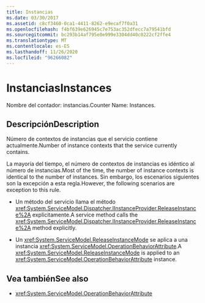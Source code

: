 ```yaml
---
title: Instancias
ms.date: 03/30/2017
ms.assetid: c8cf3460-0ca1-4411-8262-e9ecaf7f0a31
ms.openlocfilehash: f4bf639e626945c7e753ac352dfecc7a79541bfd
ms.sourcegitcommit: bc293b14af795e0e999e3304dd40c0222cf2ffe4
ms.translationtype: MT
ms.contentlocale: es-ES
ms.lasthandoff: 11/26/2020
ms.locfileid: "96266082"
---
```

# <a name="instances"></a><span data-ttu-id="f0d0e-102">Instancias</span><span class="sxs-lookup"><span data-stu-id="f0d0e-102">Instances</span></span>

<span data-ttu-id="f0d0e-103">Nombre del contador: instancias.</span><span class="sxs-lookup"><span data-stu-id="f0d0e-103">Counter Name: Instances.</span></span>  
  
## <a name="description"></a><span data-ttu-id="f0d0e-104">Descripción</span><span class="sxs-lookup"><span data-stu-id="f0d0e-104">Description</span></span>  

 <span data-ttu-id="f0d0e-105">Número de contextos de instancias que el servicio contiene actualmente.</span><span class="sxs-lookup"><span data-stu-id="f0d0e-105">Number of instance contexts that the service currently contains.</span></span>  
  
 <span data-ttu-id="f0d0e-106">La mayoría del tiempo, el número de contextos de instancias es idéntico al número de instancias.</span><span class="sxs-lookup"><span data-stu-id="f0d0e-106">Most of the time, the number of instance contexts is identical to the number of instances.</span></span> <span data-ttu-id="f0d0e-107">Sin embargo, los escenarios siguientes son la excepción a esta regla.</span><span class="sxs-lookup"><span data-stu-id="f0d0e-107">However, the following scenarios are exception to this rule.</span></span>  
  
- <span data-ttu-id="f0d0e-108">Un método del servicio llama el método <xref:System.ServiceModel.Dispatcher.IInstanceProvider.ReleaseInstance%2A> explícitamente.</span><span class="sxs-lookup"><span data-stu-id="f0d0e-108">A service method calls the <xref:System.ServiceModel.Dispatcher.IInstanceProvider.ReleaseInstance%2A> method explicitly.</span></span>  
  
- <span data-ttu-id="f0d0e-109">Un <xref:System.ServiceModel.ReleaseInstanceMode> se aplica a una instancia <xref:System.ServiceModel.OperationBehaviorAttribute>.</span><span class="sxs-lookup"><span data-stu-id="f0d0e-109">A <xref:System.ServiceModel.ReleaseInstanceMode> is applied to an <xref:System.ServiceModel.OperationBehaviorAttribute> instance.</span></span>  
  
## <a name="see-also"></a><span data-ttu-id="f0d0e-110">Vea también</span><span class="sxs-lookup"><span data-stu-id="f0d0e-110">See also</span></span>

- <xref:System.ServiceModel.OperationBehaviorAttribute>

